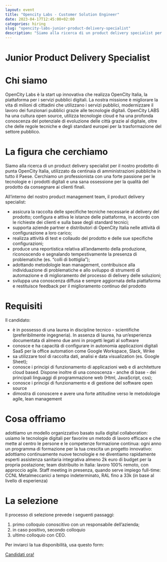 ```yaml
---
layout: event
title: "Opencity Labs - Customer Solution Engineer"
date: 2023-04-17T12:45:00+02:00
categories: hiring
slug: "opencity-labs-junior-product-delivery-specialist"
description: "Siamo alla ricerca di un product delivery specialist per il nostro prodotto di punta OpenCity Italia, utilizzato da centinaia di amministrazioni pubbliche in tutto il Paese. Cerchiamo un professionista con una forte passione per le tecnologie e i prodotti digitali e una sana ossessione per la qualità del prodotto da consegnare ai clienti finali."
---
```


# Junior Product Delivery Specialist

# Chi siamo

OpenCity Labs è la start up innovativa che realizza OpenCity Italia, la piattaforma per i servizi pubblici digitali. La nostra missione è migliorare la vita di milioni di cittadini che utilizzano i servizi pubblici, modernizzare il lavoro dei funzionari pubblici grazie alle tecnologie digitali. OpenCity LABS ha una cultura open source, utilizza tecnologie cloud e ha una profonda conoscenza del potenziale di evoluzione delle città grazie al digitale, oltre che delle regole tecniche e degli standard europei per la trasformazione del settore pubblico.

# La figura che cerchiamo

Siamo alla ricerca di un product delivery specialist per il nostro prodotto di punta OpenCity Italia, utilizzato da centinaia di amministrazioni pubbliche in tutto il Paese. Cerchiamo un professionista con una forte passione per le tecnologie e i prodotti digitali e una sana ossessione per la qualità del prodotto da consegnare ai clienti finali.

All’interno del nostro product management team, il product delivery specialist:

- assicura la raccolta delle specifiche tecniche necessarie al delivery del prodotto; configura e attiva le istanze delle piattaforma, in accordo con le richieste dei clienti e sulla base degli standard tecnici;
- supporta aziende partner e distributori di OpenCity Italia nelle attività di configurazione a loro carico;
- realizza attività di test e collaudo del prodotto e delle sue specifiche configurazioni;
- produce una reportistica relativa all’andamento della produzione, riconoscendo e segnalando tempestivamente la presenza di problematiche (es. “colli di bottiglia”);
- adottando metodologie lean management, contribuisce alla individuazione di problematiche e allo sviluppo di strumenti di automazione e di miglioramento del processo di delivery delle soluzioni;
- sviluppa una conoscenza diffusa e sempre aggiornata della piattaforma e restituisce feedback per il miglioramento continuo del prodotto

# Requisiti

Il candidato:

- è in possesso di una laurea in discipline tecnico - scientifiche (preferibilmente ingegneria). In assenza di laurea, ha un’esperienza documentata di almeno due anni in progetti legati al software
- conosce e ha capacità di configurare in autonomia applicazioni digitali SaaS per la office automation come Google Workspace, Slack, Wrike
- sa utilizzare tool di raccolta dati, analisi e data visualization (es. Google Sheet);
- conosce i principi di funzionamento di applicazioni web e di architetture cloud based. Dispone inoltre di una conoscenza - anche di base - dei principali linguaggi di programmazione web (Html, JavaScript, css);
- conosce i principi di funzionamento e di gestione del software open source
- dimostra di conoscere e avere una forte attitudine verso le metodologie agile, lean management

# Cosa offriamo

adottiamo un modello organizzativo basato sulla digital collaboration: usiamo le tecnologie digitali per favorire un metodo di lavoro efficace e che mette al centro le persone e le competenze
formazione continua: ogni anno un programma di formazione per la tua crescita
un progetto innovativo: adottiamo continuamente nuove tecnologie e ne diventiamo rapidamente esperti
assistenza sanitaria integrativa
almeno 2k euro di budget per la propria postazione;
team distribuito in Italia: lavoro 100% remoto, con approccio agile. Staff meeting in presenza, quando serve
impiego full-time: CCNL Metalmeccanici a tempo indeterminato, RAL fino a 33k (in base al livello di esperienza)

# La selezione

Il processo di selezione prevede i seguenti passaggi:

1. primo colloquio conoscitivo con un responsabile dell’azienda;
2. in caso positivo, secondo colloquio
3. ultimo colloquio con CEO.

Per inviarci la tua disponibilità, usa questo form:

<a class="btn btn-primary text-white btn-lg mt-3" target="_blank" href="https://opencityitalia.it/lavora-con-noi/">Candidati ora!</a>
